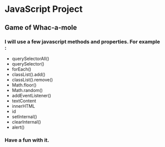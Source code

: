 # JavaScript Project
## Game of Whac-a-mole

### I will use a few javascript methods and properties. For example :

* querySelectorAll()
* querySelector()
* forEach()
* classList().add() 
* classList().remove()
* Math.floor()
* Math.random()
* addEventListener()
* textContent
* innerHTML
* id
* setInternal()
* clearInternal()
* alert()


### Have a fun with it.
